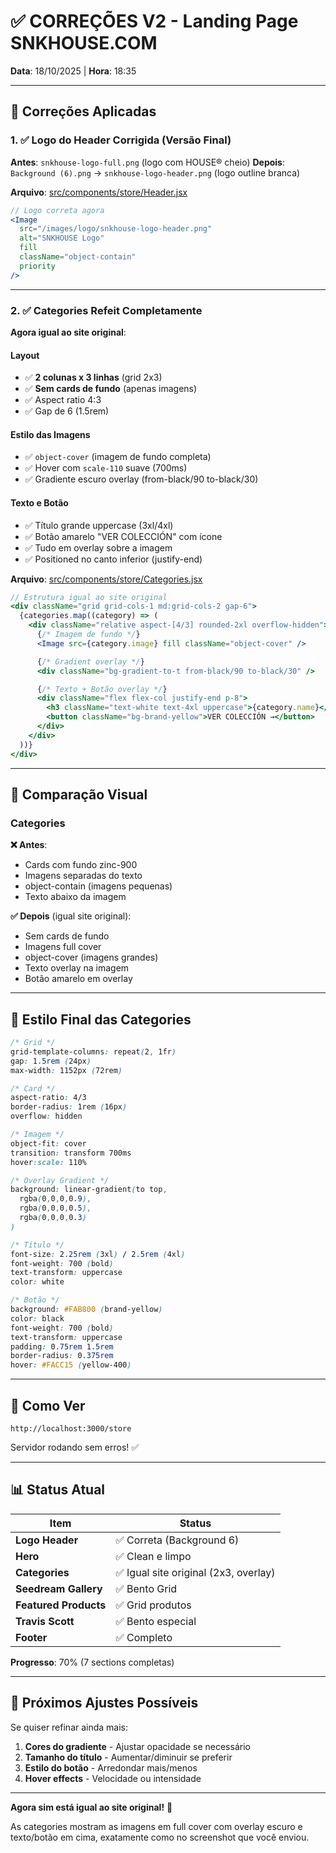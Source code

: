 # ✅ CORREÇÕES V2 - Landing Page SNKHOUSE.COM

**Data**: 18/10/2025 | **Hora**: 18:35

---

## 🎯 Correções Aplicadas

### 1. ✅ Logo do Header Corrigida (Versão Final)

**Antes**: `snkhouse-logo-full.png` (logo com HOUSE® cheio)
**Depois**: `Background (6).png` → `snkhouse-logo-header.png` (logo outline branca)

**Arquivo**: [src/components/store/Header.jsx](src/components/store/Header.jsx#L32)

```jsx
// Logo correta agora
<Image
  src="/images/logo/snkhouse-logo-header.png"
  alt="SNKHOUSE Logo"
  fill
  className="object-contain"
  priority
/>
```

---

### 2. ✅ Categories Refeit Completamente

**Agora igual ao site original**:

#### Layout
- ✅ **2 colunas x 3 linhas** (grid 2x3)
- ✅ **Sem cards de fundo** (apenas imagens)
- ✅ Aspect ratio 4:3
- ✅ Gap de 6 (1.5rem)

#### Estilo das Imagens
- ✅ `object-cover` (imagem de fundo completa)
- ✅ Hover com `scale-110` suave (700ms)
- ✅ Gradiente escuro overlay (from-black/90 to-black/30)

#### Texto e Botão
- ✅ Título grande uppercase (3xl/4xl)
- ✅ Botão amarelo "VER COLECCIÓN" com ícone
- ✅ Tudo em overlay sobre a imagem
- ✅ Positioned no canto inferior (justify-end)

**Arquivo**: [src/components/store/Categories.jsx](src/components/store/Categories.jsx)

```jsx
// Estrutura igual ao site original
<div className="grid grid-cols-1 md:grid-cols-2 gap-6">
  {categories.map((category) => (
    <div className="relative aspect-[4/3] rounded-2xl overflow-hidden">
      {/* Imagem de fundo */}
      <Image src={category.image} fill className="object-cover" />

      {/* Gradient overlay */}
      <div className="bg-gradient-to-t from-black/90 to-black/30" />

      {/* Texto + Botão overlay */}
      <div className="flex flex-col justify-end p-8">
        <h3 className="text-white text-4xl uppercase">{category.name}</h3>
        <button className="bg-brand-yellow">VER COLECCIÓN →</button>
      </div>
    </div>
  ))}
</div>
```

---

## 📸 Comparação Visual

### Categories

**❌ Antes**:
- Cards com fundo zinc-900
- Imagens separadas do texto
- object-contain (imagens pequenas)
- Texto abaixo da imagem

**✅ Depois** (igual site original):
- Sem cards de fundo
- Imagens full cover
- object-cover (imagens grandes)
- Texto overlay na imagem
- Botão amarelo em overlay

---

## 🎨 Estilo Final das Categories

```css
/* Grid */
grid-template-columns: repeat(2, 1fr)
gap: 1.5rem (24px)
max-width: 1152px (72rem)

/* Card */
aspect-ratio: 4/3
border-radius: 1rem (16px)
overflow: hidden

/* Imagem */
object-fit: cover
transition: transform 700ms
hover:scale: 110%

/* Overlay Gradient */
background: linear-gradient(to top,
  rgba(0,0,0,0.9),
  rgba(0,0,0,0.5),
  rgba(0,0,0,0.3)
)

/* Título */
font-size: 2.25rem (3xl) / 2.5rem (4xl)
font-weight: 700 (bold)
text-transform: uppercase
color: white

/* Botão */
background: #FAB800 (brand-yellow)
color: black
font-weight: 700 (bold)
text-transform: uppercase
padding: 0.75rem 1.5rem
border-radius: 0.375rem
hover: #FACC15 (yellow-400)
```

---

## 🚀 Como Ver

```
http://localhost:3000/store
```

Servidor rodando sem erros! ✅

---

## 📊 Status Atual

| Item | Status |
|------|--------|
| **Logo Header** | ✅ Correta (Background 6) |
| **Hero** | ✅ Clean e limpo |
| **Categories** | ✅ Igual site original (2x3, overlay) |
| **Seedream Gallery** | ✅ Bento Grid |
| **Featured Products** | ✅ Grid produtos |
| **Travis Scott** | ✅ Bento especial |
| **Footer** | ✅ Completo |

**Progresso**: 70% (7 sections completas)

---

## 📝 Próximos Ajustes Possíveis

Se quiser refinar ainda mais:

1. **Cores do gradiente** - Ajustar opacidade se necessário
2. **Tamanho do título** - Aumentar/diminuir se preferir
3. **Estilo do botão** - Arredondar mais/menos
4. **Hover effects** - Velocidade ou intensidade

---

**Agora sim está igual ao site original!** 🎉

As categories mostram as imagens em full cover com overlay escuro e texto/botão em cima, exatamente como no screenshot que você enviou.
